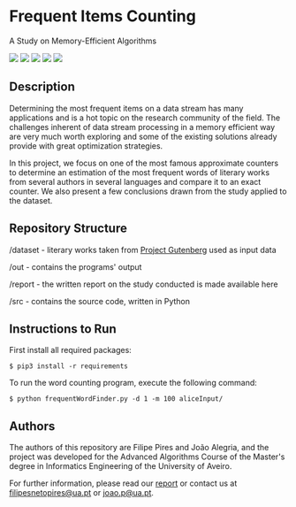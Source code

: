 # Frequent Items Counting
A Study on Memory-Efficient Algorithms

![](https://img.shields.io/badge/Academical%20Project-Yes-success)
![](https://img.shields.io/badge/Made%20With-Python-blue)
[![](https://img.shields.io/badge/Dataset-Project%20Gutenberg-lightgrey.svg?style=flat)](https://www.gutenberg.org/)
![](https://img.shields.io/badge/License-Free%20To%20Use-green)
![](https://img.shields.io/badge/Maintained-No-red)

## Description

Determining the most frequent items on a data stream has many applications and is a hot topic on the research community of the field.
The challenges inherent of data stream processing in a memory efficient way are very much worth exploring and some of the existing solutions already provide with great optimization strategies.

In this project, we focus on one of the most famous approximate counters to determine an estimation of the most frequent words of literary works from several authors in several languages and compare it to an exact counter. We also present a few conclusions drawn from the study applied to the dataset.

## Repository Structure

/dataset - literary works taken from [Project Gutenberg](https://www.gutenberg.org/) used as input data

/out - contains the programs' output

/report - the written report on the study conducted is made available here

/src - contains the source code, written in Python

## Instructions to Run 

First install all required packages:

```
$ pip3 install -r requirements
```

To run the word counting program, execute the following command:

```
$ python frequentWordFinder.py -d 1 -m 100 aliceInput/

```

## Authors

The authors of this repository are Filipe Pires and João Alegria, and the project was developed for the Advanced Algorithms Course of the Master's degree in Informatics Engineering of the University of Aveiro.

For further information, please read our [report](https://github.com/FilipePires98/FastCount/blob/master/report/report.pdf) or contact us at filipesnetopires@ua.pt or joao.p@ua.pt.
